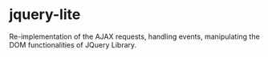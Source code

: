 # jquery-lite
Re-implementation of the AJAX requests, handling events, manipulating the DOM functionalities of JQuery Library.
